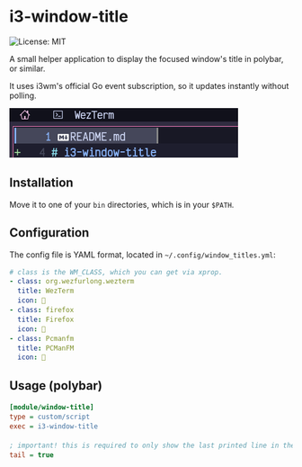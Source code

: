 # i3-window-title

![License: MIT](https://img.shields.io/github/license/nekowinston/i3-window-title?style=flat-square)

A small helper application to display the focused window's title in polybar, or similar.

It uses i3wm's official Go event subscription, so it updates instantly without polling.

![Preview](assets/preview.gif)

## Installation

Move it to one of your `bin` directories, which is in your `$PATH`.

## Configuration

The config file is YAML format, located in `~/.config/window_titles.yml`:

```yaml
# class is the WM_CLASS, which you can get via xprop.
- class: org.wezfurlong.wezterm
  title: WezTerm
  icon: 
- class: firefox
  title: Firefox
  icon: 
- class: Pcmanfm
  title: PCManFM
  icon: 
```

## Usage (polybar)

```ini
[module/window-title]
type = custom/script
exec = i3-window-title

; important! this is required to only show the last printed line in the bar
tail = true
```

